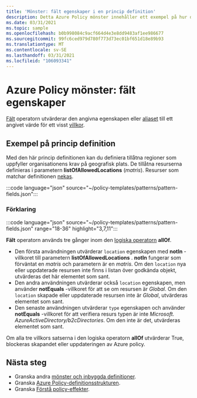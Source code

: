 ```yaml
---
title: 'Mönster: fält egenskaper i en princip definition'
description: Detta Azure Policy mönster innehåller ett exempel på hur du använder fält egenskaper i en princip definition.
ms.date: 03/31/2021
ms.topic: sample
ms.openlocfilehash: b0b998084c9acf664d4e3e8dd9483af1ee986677
ms.sourcegitcommit: 99fc6ced979d780f773d73ec01bf651d18e89b93
ms.translationtype: MT
ms.contentlocale: sv-SE
ms.lasthandoff: 03/31/2021
ms.locfileid: "106093341"
---
```

# <a name="azure-policy-pattern-field-properties"></a>Azure Policy mönster: fält egenskaper

[Fält](../concepts/definition-structure.md#fields) operatorn utvärderar den angivna egenskapen eller [aliaset](../concepts/definition-structure.md#aliases) till ett angivet värde för ett visst [villkor](../concepts/definition-structure.md#conditions).

## <a name="sample-policy-definition"></a>Exempel på princip definition

Med den här princip definitionen kan du definiera tillåtna regioner som uppfyller organisationens krav på geografisk plats. De tillåtna resurserna definieras i parametern **listOfAllowedLocations** (_matris_). Resurser som matchar definitionen [nekas](../concepts/effects.md#deny).

:::code language="json" source="~/policy-templates/patterns/pattern-fields.json":::

### <a name="explanation"></a>Förklaring

:::code language="json" source="~/policy-templates/patterns/pattern-fields.json" range="18-36" highlight="3,7,11":::

**Fält** operatorn används tre gånger inom den [logiska operatorn](../concepts/definition-structure.md#logical-operators) **allOf**.

- Den första användningen utvärderar `location` egenskapen med **notIn** -villkoret till parametern **listOfAllowedLocations** . **notIn** fungerar som förväntat en _matris_ och parametern är en _matris_. Om den `location` nya eller uppdaterade resursen inte finns i listan över godkända objekt, utvärderas det här elementet som sant.
- Den andra användningen utvärderar också `location` egenskapen, men använder **notEquals** -villkoret för att se om resursen är _Global_. Om den `location` skapade eller uppdaterade resursen inte är _Global_, utvärderas elementet som sant.
- Den senaste användningen utvärderar `type` egenskapen och använder **notEquals** -villkoret för att verifiera resurs typen är inte _Microsoft. AzureActiveDirectory/b2cDirectories_. Om den inte är det, utvärderas elementet som sant.

Om alla tre villkors satserna i den logiska operatorn **allOf** utvärderar True, blockeras skapandet eller uppdateringen av Azure policy.

## <a name="next-steps"></a>Nästa steg

- Granska andra [mönster och inbyggda definitioner](./index.md).
- Granska [Azure Policy-definitionsstrukturen](../concepts/definition-structure.md).
- Granska [Förstå policy-effekter](../concepts/effects.md).